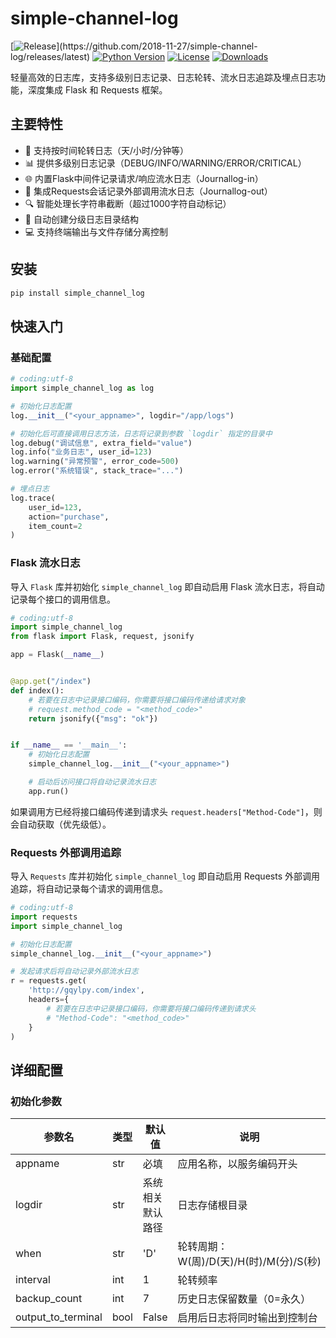 # simple-channel-log

[![Release](https://img.shields.io/github/release/2018-11-27/simple-channel-log.svg?style=flat-square")](https://github.com/2018-11-27/simple-channel-log/releases/latest)
[![Python Version](https://img.shields.io/badge/python-2.7+/3.6+-blue.svg)](https://github.com/2018-11-27/simple-channel-log)
[![License](https://img.shields.io/badge/license-MIT-green.svg)](https://opensource.org/licenses/MIT)
[![Downloads](https://pepy.tech/badge/simple-channel-log)](https://pepy.tech/project/simple-channel-log)

轻量高效的日志库，支持多级别日志记录、日志轮转、流水日志追踪及埋点日志功能，深度集成 Flask 和 Requests 框架。

## 主要特性

- 📅 支持按时间轮转日志（天/小时/分钟等）
- 📊 提供多级别日志记录（DEBUG/INFO/WARNING/ERROR/CRITICAL）
- 🌐 内置Flask中间件记录请求/响应流水日志（Journallog-in）
- 📡 集成Requests会话记录外部调用流水日志（Journallog-out）
- 🔍 智能处理长字符串截断（超过1000字符自动标记）
- 📁 自动创建分级日志目录结构
- 💻 支持终端输出与文件存储分离控制

## 安装

```bash
pip install simple_channel_log
```

## 快速入门

### 基础配置

```python
# coding:utf-8
import simple_channel_log as log

# 初始化日志配置
log.__init__("<your_appname>", logdir="/app/logs")

# 初始化后可直接调用日志方法，日志将记录到参数 `logdir` 指定的目录中
log.debug("调试信息", extra_field="value")
log.info("业务日志", user_id=123)
log.warning("异常预警", error_code=500)
log.error("系统错误", stack_trace="...")

# 埋点日志
log.trace(
    user_id=123,
    action="purchase",
    item_count=2
)
```

### Flask 流水日志

导入 `Flask` 库并初始化 `simple_channel_log` 即自动启用 Flask 流水日志，将自动记录每个接口的调用信息。

```python
# coding:utf-8
import simple_channel_log
from flask import Flask, request, jsonify

app = Flask(__name__)


@app.get("/index")
def index():
    # 若要在日志中记录接口编码，你需要将接口编码传递给请求对象
    # request.method_code = "<method_code>"
    return jsonify({"msg": "ok"})


if __name__ == '__main__':
    # 初始化日志配置
    simple_channel_log.__init__("<your_appname>")

    # 启动后访问接口将自动记录流水日志
    app.run()
```

如果调用方已经将接口编码传递到请求头 `request.headers["Method-Code"]`，则会自动获取（优先级低）。

### Requests 外部调用追踪

导入 `Requests` 库并初始化 `simple_channel_log` 即自动启用 Requests 外部调用追踪，将自动记录每个请求的调用信息。

```python
# coding:utf-8
import requests
import simple_channel_log

# 初始化日志配置
simple_channel_log.__init__("<your_appname>")

# 发起请求后将自动记录外部流水日志
r = requests.get(
    'http://gqylpy.com/index',
    headers={
        # 若要在日志中记录接口编码，你需要将接口编码传递到请求头
        # "Method-Code": "<method_code>"
    }
)
```

## 详细配置

### 初始化参数

| 参数名                | 类型   | 默认值      | 说明                            |
|--------------------|------|----------|-------------------------------|
| appname            | str  | 必填       | 应用名称，以服务编码开头                  |
| logdir             | str  | 系统相关默认路径 | 日志存储根目录                       |
| when               | str  | 'D'      | 轮转周期：W(周)/D(天)/H(时)/M(分)/S(秒) |
| interval           | int  | 1        | 轮转频率                          |
| backup_count       | int  | 7        | 历史日志保留数量（0=永久）                |
| output_to_terminal | bool | False    | 启用后日志将同时输出到控制台                |
